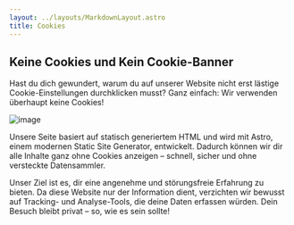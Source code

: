 ```yaml
---
layout: ../layouts/MarkdownLayout.astro
title: Cookies
---
```



## Keine Cookies und Kein Cookie-Banner

Hast du dich gewundert, warum du auf unserer Website nicht erst lästige Cookie-Einstellungen durchklicken musst? Ganz einfach: Wir verwenden überhaupt keine Cookies!

![image](/cookies.jpg)

Unsere Seite basiert auf statisch generiertem HTML und wird mit Astro, einem modernen Static Site Generator, entwickelt. Dadurch können wir dir alle Inhalte ganz ohne Cookies anzeigen – schnell, sicher und ohne versteckte Datensammler.

Unser Ziel ist es, dir eine angenehme und störungsfreie Erfahrung zu bieten. Da diese Website nur der Information dient, verzichten wir bewusst auf Tracking- und Analyse-Tools, die deine Daten erfassen würden. Dein Besuch bleibt privat – so, wie es sein sollte!